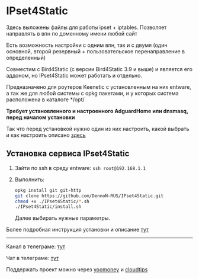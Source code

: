 # IPset4Static
Здесь выложены файлы для работы ipset + iptables. Позволяет направлять в впн по доменному имени любой сайт

Есть возможность настройки с одним впн, так и с двумя (один основной, второй резервный + пользовательское перенаправление в определенный)

Совместим с Bird4Static (с версии Bird4Static 3.9 и выше) и является его аддоном, но IPset4Static может работать и отдельно.

Предназначено для роутеров Keenetic с установленным на них entware, а так же для любой системы с opkg пакетами, и у которых система расположена в каталоге */opt/

**Требует установленного и настроенного AdguardHome или dnsmasq, перед началом установки**

Так что перед установкой нужно один из них настроить, какой выбрать и как настроить описано [здесь](https://github.com/DennoN-RUS/IPset4Static/wiki/Перед-установкой)

## Установка сервиса IPset4Static
1) Зайти по ssh в среду entware: `ssh root@192.168.1.1`

2) Выполнить:
    ```bash
   opkg install git git-http
   git clone https://github.com/DennoN-RUS/IPset4Static.git
   chmod +x ./IPset4Static/*.sh
   ./IPset4Static/install.sh 
    ```
   Далее выбирать нужные параметры.

Более подробная инструкция установки и описание [тут](https://github.com/DennoN-RUS/IPset4Static/wiki/Установка)

---
Канал в телеграме: [тут](https://t.me/bird4static)

Чат в телеграме: [тут](https://t.me/bird4static_chat)

Поддержать проект можно через [yoomoney](https://yoomoney.ru/to/41001872039390) и [cloudtips](https://pay.cloudtips.ru/p/76ea7dde)
